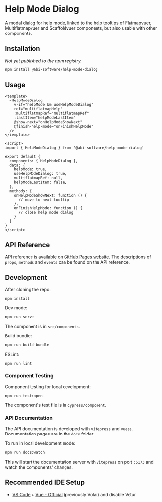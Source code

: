 # Help Mode Dialog

A modal dialog for help mode, linked to the help tooltips of Flatmapvuer, Multiflatmapvuer and Scaffoldvuer components, but also usable with other components.


## Installation

_Not yet published to the npm registry._
```Bash
npm install @abi-software/help-mode-dialog
```


## Usage

```Vue
<template>
  <HelpModeDialog
    v-if="helpMode && useHelpModeDialog"
    ref="multiflatmapHelp"
    :multiflatmapRef="multiflatmapRef"
    :lastItem="helpModeLastItem"
    @show-next="onHelpModeShowNext"
    @finish-help-mode="onFinishHelpMode"
  />
</template>

<script>
import { HelpModeDialog } from '@abi-software/help-mode-dialog'

export default {
  components: { HelpModeDialog },
  data: {
    helpMode: true,
    useHelpModeDialog: true,
    multiflatmapRef: null,
    helpModeLastItem: false,
  },
  methods: {
    onHelpModeShowNext: function () {
      // move to next tooltip
    },
    onFinishHelpMode: function () {
      // close help mode dialog
    }
  }
}
</script>
```


## API Reference

API reference is available on [GitHub Pages website](https://akhuoa.github.io/help-mode-dialog/components/HelpModeDialog.html). The descriptions of `props`, `methods` and `events` can be found on the API reference.


## Development

After cloning the repo:

```Bash
npm install
```

Dev mode:
```Bash
npm run serve
```
The component is in `src/components`.

Build bundle:
```Bash
npm run build-bundle
```

ESLint:
```Bash
npm run lint
```


### Component Testing
Component testing for local development:
```Bash
npm run test:open
```
The component's test file is in `cypress/component`.


### API Documentation

The API documentation is developed with `vitepress` and `vuese`. Documentation pages are in the `docs` folder.

To run in local development mode:
```bash
npm run docs:watch
```

This will start the documentation server with `vitepress` on port `:5173` and watch the components' changes.


## Recommended IDE Setup

- [VS Code](https://code.visualstudio.com/) + [Vue - Official](https://marketplace.visualstudio.com/items?itemName=Vue.volar) (previously Volar) and disable Vetur
